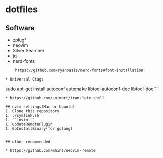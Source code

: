 # dotfiles

## Software
* zplug*
* neovim
* Silver Searcher
* jq
* nerd-fonts
  ```
   https://github.com/ryanoasis/nerd-fonts#font-installation
```
* Universal Ctags
  ```
  sudo apt-get install autoconf automake libtool autoconf-doc libtool-doc```
  ```
* https://github.com/soimort/translate-shell

## nvim settings(Mac or Ubuntu)
1. Clone this repository
1. ./symlink.sh
1. ```nvim```
1. UpdateRemotePlugin
1. GoInstallBinary(for golang)


## other recommended

* https://github.com/mhinz/neovim-remote
